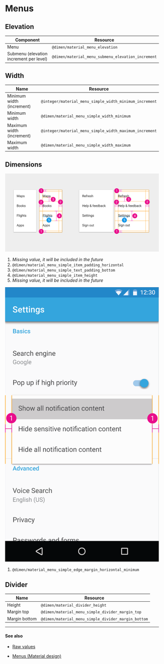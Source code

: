 # Menus

## Elevation

| Component | Resource |
| --------- | -------- |
| Menu                                    | `@dimen/material_menu_elevation`                   |
| Submenu (elevation increment per level) | `@dimen/material_menu_submenu_elevation_increment` |


## Width

| Name | Resource |
| ---- | -------- |
| Minimum width (increment) | `@integer/material_menu_simple_width_minimum_increment` |
| Minimum width             | `@dimen/material_menu_simple_width_minimum`             |
| Maximum width (increment) | `@integer/material_menu_simple_width_maximum_increment` |
| Maximum width             | `@dimen/material_menu_simple_width_maximum`             |


## Dimensions

<img class="figure-large" src="../../images/components_menu_simple_dimension.png" alt="Simple menu dimensions"/>

1. *Missing value, it will be included in the future*
2. `@dimen/material_menu_simple_item_padding_horizontal`
3. `@dimen/material_menu_simple_text_padding_bottom`
4. `@dimen/material_menu_simple_item_height`
5. *Missing value, it will be included in the future*

<img class="figure" src="../../images/components_menu_simple_edge.png" alt="Simple menu edge"/>

1. `@dimen/material_menu_simple_edge_margin_horizontal_minimum`


## Divider

| Name | Resource |
| ---- | -------- |
| Height        | `@dimen/material_divider_height`                    |
| Margin top    | `@dimen/material_menu_simple_divider_margin_top`    |
| Margin bottom | `@dimen/material_menu_simple_divider_margin_bottom` |


---

#### See also

- [Raw values](https://github.com/AoDevBlue/MaterialValues/blob/master/material-values/src/main/res-component/values/menu.xml)

- [Menus (Material design)](https://material.google.com/components/menus.html)

